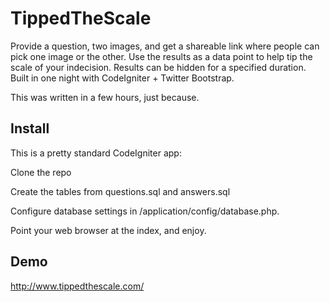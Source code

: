 TippedTheScale
===============

Provide a question, two images, and get a shareable link where people can pick one image or the other. Use the results as a data point to help tip the scale of your indecision. Results can be hidden for a specified duration. Built in one night with CodeIgniter + Twitter Bootstrap.

This was written in a few hours, just because.

Install
-------
This is a pretty standard CodeIgniter app:

Clone the repo

Create the tables from questions.sql and answers.sql

Configure database settings in /application/config/database.php.

Point your web browser at the index, and enjoy.

Demo
----
http://www.tippedthescale.com/
